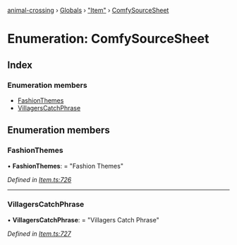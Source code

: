 [animal-crossing](../README.md) › [Globals](../globals.md) › ["Item"](../modules/_item_.md) › [ComfySourceSheet](_item_.comfysourcesheet.md)

# Enumeration: ComfySourceSheet

## Index

### Enumeration members

* [FashionThemes](_item_.comfysourcesheet.md#fashionthemes)
* [VillagersCatchPhrase](_item_.comfysourcesheet.md#villagerscatchphrase)

## Enumeration members

###  FashionThemes

• **FashionThemes**: = "Fashion Themes"

*Defined in [Item.ts:726](https://github.com/Norviah/animal-crossing/blob/4ac4ba9/module/types/Item.ts#L726)*

___

###  VillagersCatchPhrase

• **VillagersCatchPhrase**: = "Villagers Catch Phrase"

*Defined in [Item.ts:727](https://github.com/Norviah/animal-crossing/blob/4ac4ba9/module/types/Item.ts#L727)*
